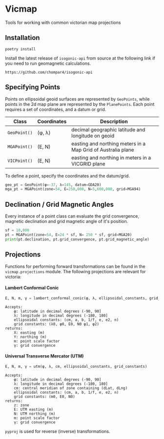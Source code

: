 # Vicmap
Tools for working with common victorian map projections

## Installation
```
poetry install
```

Install the latest release of ```isogonic-api``` from source at the following link if you need to run geomagnetic calculations.
```
https://github.com/chompar4/isogonic-api
```

## Specifying Points

Points on ellipsoidal geoid surfaces are represented by ```GeoPoints```, while points in the 2d map plane are represented by the ```PlanePoints```. Each point requires a set of coordinates, and a datum or grid.

Class | Coordinates | Description
------|-------------|------------
```GeoPoint()```    |  (φ, λ)  | decimal geographic latitude and longitude on geoid
```MGAPoint()```  |    (E, N)   |    easting and northing meters in a Map Grid of Australia plane
```VICPoint()``` | (E, N) | easting and northing in meters in a VICGRID plane

To define a point, specify the coordinates and the datum/grid.
```python
geo_pt = GeoPoint(φ=-37, λ=145, datum=GDA20)
mga_pt = MGAPoint(zone=54, E=250,000, N=5,600,000, grid=MGA94)
```

## Declination / Grid Magnetic Angles
Every instance of a point class can evaluate the grid convergence, magnetic declination and grid magnetic angle of it's position.

```python
sf = 10,000
pt = MGAPoint(zone=54, E=24 * sf, N= 250 * sf, grid=MGA20)
print(pt.declination, pt.grid_convergence, pt.grid_magnetic_angle)
```

## Projections

Functions for performing forward transformations can be found in the ```vicmap.projections``` module. The following projections are relevant for victoria: 

#### Lambert Conformal Conic

```python
E, N, m, γ = lambert_conformal_conic(φ, λ, ellipsoidal_constants, grid_constants)
```

```
Accepts:
    φ: latitude in decimal degrees (-90, 90]
    λ: longitude in decimal degrees (-180, 180]
    ellipsoidal constants: (cm, a, b, 1/f, e, e2, n)
    grid constants: (λ0, φ0, E0, N0 φ1, φ2)
returns: 
    X: easting (m)
    Y: northing (m)
    m: point scale factor
    γ: grid convergence
```

#### Universal Transverse Mercator (UTM)

```python
E, N, m, γ = utm(φ, λ, cm, ellipsoidal_constants, grid_constants)
```

```
Accepts:
    φ: latitude in decimal degrees (-90, 90]
    λ: longitude in decimal degrees (-180, 180]
    cm: central meridian of zone containing (dLat, dLng)
    ellipsoidal constants: (cm, a, b, 1/f, e, e2, n)
    grid constants: (m0, E0, N0)
returns: 
    z: zone
    E: UTM easting (m)
    N: UTM northing (m)
    m: point scale factor
    γ: grid convergence
```


```pyproj``` is used for reverse (inverse) transformations.
